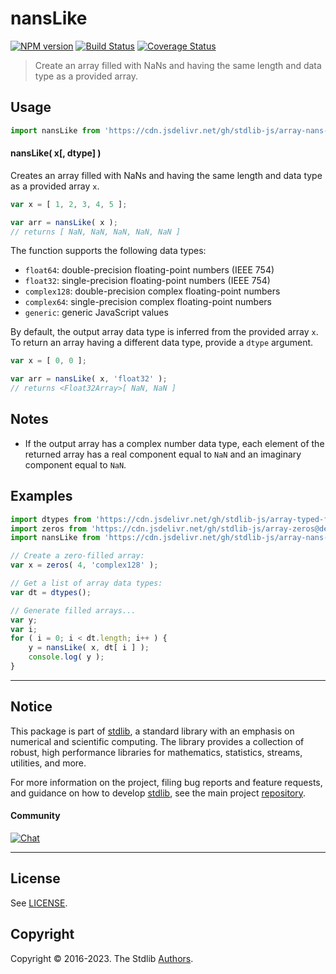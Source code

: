 <!--

@license Apache-2.0

Copyright (c) 2023 The Stdlib Authors.

Licensed under the Apache License, Version 2.0 (the "License");
you may not use this file except in compliance with the License.
You may obtain a copy of the License at

   http://www.apache.org/licenses/LICENSE-2.0

Unless required by applicable law or agreed to in writing, software
distributed under the License is distributed on an "AS IS" BASIS,
WITHOUT WARRANTIES OR CONDITIONS OF ANY KIND, either express or implied.
See the License for the specific language governing permissions and
limitations under the License.

-->

# nansLike

[![NPM version][npm-image]][npm-url] [![Build Status][test-image]][test-url] [![Coverage Status][coverage-image]][coverage-url] <!-- [![dependencies][dependencies-image]][dependencies-url] -->

> Create an array filled with NaNs and having the same length and data type as a provided array.

<!-- Section to include introductory text. Make sure to keep an empty line after the intro `section` element and another before the `/section` close. -->

<section class="intro">

</section>

<!-- /.intro -->

<!-- Package usage documentation. -->



<section class="usage">

## Usage

```javascript
import nansLike from 'https://cdn.jsdelivr.net/gh/stdlib-js/array-nans-like@deno/mod.js';
```

#### nansLike( x\[, dtype] )

Creates an array filled with NaNs and having the same length and data type as a provided array `x`.

```javascript
var x = [ 1, 2, 3, 4, 5 ];

var arr = nansLike( x );
// returns [ NaN, NaN, NaN, NaN, NaN ]
```

The function supports the following data types:

-   `float64`: double-precision floating-point numbers (IEEE 754)
-   `float32`: single-precision floating-point numbers (IEEE 754)
-   `complex128`: double-precision complex floating-point numbers
-   `complex64`: single-precision complex floating-point numbers
-   `generic`: generic JavaScript values

By default, the output array data type is inferred from the provided array `x`. To return an array having a different data type, provide a `dtype` argument.

```javascript
var x = [ 0, 0 ];

var arr = nansLike( x, 'float32' );
// returns <Float32Array>[ NaN, NaN ]
```

</section>

<!-- /.usage -->

<!-- Package usage notes. Make sure to keep an empty line after the `section` element and another before the `/section` close. -->

<section class="notes">

## Notes

-   If the output array has a complex number data type, each element of the returned array has a real component equal to `NaN` and an imaginary component equal to `NaN`.

</section>

<!-- /.notes -->

<!-- Package usage examples. -->

<section class="examples">

## Examples

<!-- eslint no-undef: "error" -->

```javascript
import dtypes from 'https://cdn.jsdelivr.net/gh/stdlib-js/array-typed-float-dtypes@deno/mod.js';
import zeros from 'https://cdn.jsdelivr.net/gh/stdlib-js/array-zeros@deno/mod.js';
import nansLike from 'https://cdn.jsdelivr.net/gh/stdlib-js/array-nans-like@deno/mod.js';

// Create a zero-filled array:
var x = zeros( 4, 'complex128' );

// Get a list of array data types:
var dt = dtypes();

// Generate filled arrays...
var y;
var i;
for ( i = 0; i < dt.length; i++ ) {
    y = nansLike( x, dt[ i ] );
    console.log( y );
}
```

</section>

<!-- /.examples -->

<!-- Section to include cited references. If references are included, add a horizontal rule *before* the section. Make sure to keep an empty line after the `section` element and another before the `/section` close. -->

<section class="references">

</section>

<!-- /.references -->

<!-- Section for related `stdlib` packages. Do not manually edit this section, as it is automatically populated. -->

<section class="related">

</section>

<!-- /.related -->

<!-- Section for all links. Make sure to keep an empty line after the `section` element and another before the `/section` close. -->


<section class="main-repo" >

* * *

## Notice

This package is part of [stdlib][stdlib], a standard library with an emphasis on numerical and scientific computing. The library provides a collection of robust, high performance libraries for mathematics, statistics, streams, utilities, and more.

For more information on the project, filing bug reports and feature requests, and guidance on how to develop [stdlib][stdlib], see the main project [repository][stdlib].

#### Community

[![Chat][chat-image]][chat-url]

---

## License

See [LICENSE][stdlib-license].


## Copyright

Copyright &copy; 2016-2023. The Stdlib [Authors][stdlib-authors].

</section>

<!-- /.stdlib -->

<!-- Section for all links. Make sure to keep an empty line after the `section` element and another before the `/section` close. -->

<section class="links">

[npm-image]: http://img.shields.io/npm/v/@stdlib/array-nans-like.svg
[npm-url]: https://npmjs.org/package/@stdlib/array-nans-like

[test-image]: https://github.com/stdlib-js/array-nans-like/actions/workflows/test.yml/badge.svg?branch=v0.0.1
[test-url]: https://github.com/stdlib-js/array-nans-like/actions/workflows/test.yml?query=branch:v0.0.1

[coverage-image]: https://img.shields.io/codecov/c/github/stdlib-js/array-nans-like/main.svg
[coverage-url]: https://codecov.io/github/stdlib-js/array-nans-like?branch=main

<!--

[dependencies-image]: https://img.shields.io/david/stdlib-js/array-nans-like.svg
[dependencies-url]: https://david-dm.org/stdlib-js/array-nans-like/main

-->

[chat-image]: https://img.shields.io/gitter/room/stdlib-js/stdlib.svg
[chat-url]: https://gitter.im/stdlib-js/stdlib/

[stdlib]: https://github.com/stdlib-js/stdlib

[stdlib-authors]: https://github.com/stdlib-js/stdlib/graphs/contributors

[umd]: https://github.com/umdjs/umd
[es-module]: https://developer.mozilla.org/en-US/docs/Web/JavaScript/Guide/Modules

[deno-url]: https://github.com/stdlib-js/array-nans-like/tree/deno
[umd-url]: https://github.com/stdlib-js/array-nans-like/tree/umd
[esm-url]: https://github.com/stdlib-js/array-nans-like/tree/esm
[branches-url]: https://github.com/stdlib-js/array-nans-like/blob/main/branches.md

[stdlib-license]: https://raw.githubusercontent.com/stdlib-js/array-nans-like/main/LICENSE

</section>

<!-- /.links -->
